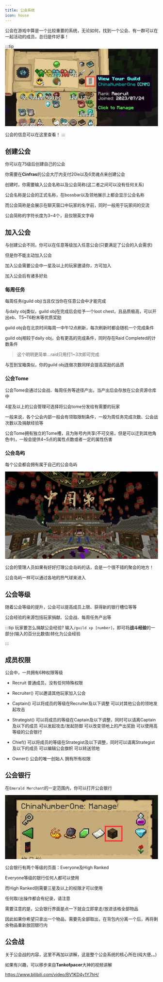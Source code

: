 ```yaml
---
title: 公会系统
icon: house
---
```


公会在游戏中算是一个比较重要的系统，无论如何，找到一个公会、有一群可以在一起活动的成员，总归是件好事！

:::tip
![](/assets/img/guild1.jpg)

公会的信息可以在这里查看！
:::

## 创建公会

你可以在75级后创建自己的公会

你需要在**Cinfras**的公会大厅内支付20le以及6灵魂点来创建公会

创建时，你需要输入公会名称以及公会简称(这二者之间可以没有任何关系)

公会名称是公会的正式名称，在bossbar以及领地展示上都会显示公会名称

而公会简称是会展示在聊天窗口中玩家的名字前，同时一般用于玩家间的交流

公会简称的字符长度为3~4个，且仅限英文字母

## 加入公会

与创建公会不同，你可以在任意等级加入任意公会(只要满足了公会的入会需求)

但是你不能主动加入公会

加入公会需要公会中一星及以上的玩家邀请你，方可加入

加入公会后有诸多好处

### 每周任务

每周任务(guild obj)当且仅当你在任意公会中才能完成

与daily obj类似，guild obj在完成后会给予一个loot chest，且品质极高，可以开出eb、T5~T6粉末等优质奖励

guild obj会在北京时间每周一中午12点刷新，每次刷新时都会随机一个完成条件

guild obj相较于daily obj，会有更高的完成条件，同时存在Raid Completed的计数条件
>这个明明更简单...raid只用打1~3次即可完成

与签到宝箱类似，你的guild obj连做次数同样会提高奖励的品质

### 公会Tome

公会Tome会通过公会战、每周任务等途径产出，当产出后会存放在公会资源仓库中

4星及以上的公会管理可选择将公会tome分发给有需要的玩家

一般来说，各个公会内部一般会有领取限制条件，一般为周任务完成次数、公会战次数以及捐献经验等

公会Tome拥有独立的Tome槽，且为账号内共享(不可交易，但是可以迁到其他角色中)，一般会提供4~5点的属性点数或者一定的属性伤害

### 公会岛屿

每个公会都会拥有属于自己的公会岛屿

![](/assets/img/guildisland.jpg)

公会的管理人员如果有好好打理公会岛屿的话，会是一个很不错的聚会的地方！

公会岛屿一样可以通过各地的热气球来进入

## 公会等级

随着公会等级的提升，公会可以提高成员上限、获得新的银行槽位等等

公会经验的来源包括玩家捐献、公会战、每周任务产出等

:::tip 玩家要怎么捐献公会经验?
输入`/guild xp [number]`，即可将**战斗经验**的一部分(输入的百分比数值)转化为公会经验


:::

## 成员权限

公会中，一共拥有6种权限等级

+ Recruit
  普通成员，没有任何特殊权限

+ Recruiter(<HopeIcon icon="star" />)
  可以邀请其他玩家加入公会

+ Captain(<HopeIcon icon="star" /><HopeIcon icon="star" />)
  可以将成员的等级在Recruiter及以下调整
  可以对其他公会的领地发起攻击

+ Strategist(<HopeIcon icon="star" /><HopeIcon icon="star" /><HopeIcon icon="star" />)
  可以将成员的等级在Captain及以下调整，同时可以请离Captain及以下的成员
  可以发起攻击/发起防御
  可以改变领地上的产出奖励
  可以使用高等级的公会银行

+ Chief(<HopeIcon icon="star" /><HopeIcon icon="star" /><HopeIcon icon="star" /><HopeIcon icon="star" />)
  可以将成员的等级在Strategist及以下调整，同时可以请离Strategist及以下的成员
  可以编辑公会旗帜
  可以转送领地

+ Owner(<HopeIcon icon="star" /><HopeIcon icon="star" /><HopeIcon icon="star" /><HopeIcon icon="star" /><HopeIcon icon="star" />)
  公会的唯一创始人
  拥有所有权限

## 公会银行
在`Emerald Merchant`的一定范围内，你可以打开公会银行

![](/assets/img/guild2.jpg)

公会银行有两个等级的页面：Everyone及High Ranked

Everyone等级的银行任何人都可以使用

而High Ranked则需要三星及以上的权限才可以使用

任何取/出操作都会有纪录，请注意

需要注意的是，公会银行界面是点一下就会立即拿走/放进该格全部物品

因此如果你希望只拿出一个物品，需要先全部取出，在背包内分离一个后，再将剩余物品重新放回银行内

## 公会战

关于公会战的内容，这里不再加以讲解，这是整个公会系统的核心所在(纯大便。。)

如果有兴趣，可以移步来自**Tankofpacer**大神的视频讲解

<https://www.bilibili.com/video/BV1KD4y1Y7hH/>
